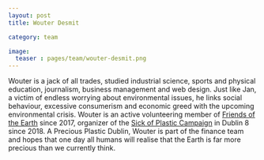 ```yaml
---
layout: post
title: Wouter Desmit

category: team

image:
  teaser : pages/team/wouter-desmit.png
---
```


Wouter is a jack of all trades, studied industrial science, sports and physical education, journalism, business management and web design. Just like Jan, a victim of endless worrying about environmental issues, he links social behaviour, excessive consumerism and economic greed with the upcoming environmental crisis. Wouter is an active volunteering member of [Friends of the Earth](https://www.foe.ie/) since 2017, organizer of the [Sick of Plastic Campaign](https://www.changex.org/ie/sickofplastic) in Dublin 8 since 2018. A Precious Plastic Dublin, Wouter is part of the finance team and hopes that one day all humans will realise that the Earth is far more precious than we currently think.

